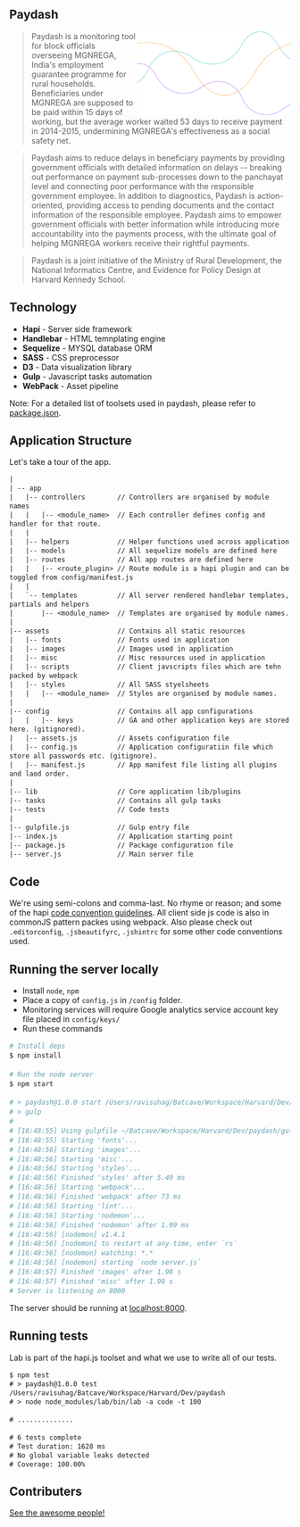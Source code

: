 ## Paydash
<img align="right" height="150" src="assets/images/charts.png">

> Paydash is a monitoring tool for block officials overseeing MGNREGA, India's employment guarantee programme for rural households. Beneficiaries under MGNREGA are supposed to be paid within 15 days of working, but the average worker waited 53 days to receive payment in 2014-2015, undermining MGNREGA's effectiveness as a social safety net.

> Paydash aims to reduce delays in beneficiary payments by providing government officials with detailed information on delays -- breaking out performance on payment sub-processes down to the panchayat level and connecting poor performance with the responsible government employee. In addition to diagnostics, Paydash is action-oriented, providing access to pending documents and the contact information of the responsible employee. Paydash aims to empower government officials with better information while introducing more accountability into the payments process, with the ultimate goal of helping MGNREGA workers receive their rightful payments.

> Paydash is a joint initiative of the Ministry of Rural Development, the National Informatics Centre, and Evidence for Policy Design at Harvard Kennedy School.

## Technology

- **Hapi** - Server side framework
- **Handlebar** - HTML temnplating engine
- **Sequelize** - MYSQL database ORM
- **SASS** - CSS preprocessor 
- **D3** - Data visualization library
- **Gulp** - Javascript tasks automation
- **WebPack** - Asset pipeline

Note: For a detailed list of toolsets used in paydash, please refer to [package.json](package.json). 

## Application Structure

Let's take a tour of the app.
```
|
| -- app
|   |-- controllers        // Controllers are organised by module names
|   |   |-- <module_name>  // Each controller defines config and handler for that route.
|   |
|   |-- helpers            // Helper functions used across application
|   |-- models             // All sequelize models are defined here
|   |-- routes             // All app routes are defined here
|   |   |-- <route_plugin> // Route module is a hapi plugin and can be toggled from config/manifest.js
|   |
|   `-- templates          // All server rendered handlebar templates, partials and helpers
|       |-- <module_name>  // Templates are organised by module names.
|   
|-- assets                 // Contains all static resources 
|   |-- fonts              // Fonts used in application
|   |-- images             // Images used in application
|   |-- misc               // Misc resources used in application
|   |-- scripts            // Client javscripts files which are tehn packed by webpack
|   |-- styles             // All SASS styelsheets
|   |   |-- <module_name>  // Styles are organised by module names. 
|   
|-- config                 // Contains all app configurations 
|   |   |-- keys           // GA and other application keys are stored here. (gitignored).
|   |-- assets.js          // Assets configuration file 
|   |-- config.js          // Application configuratiin file which store all passwords etc. (gitignore). 
|   |-- manifest.js        // App manifest file listing all plugins and laod order. 
|   
|-- lib                    // Core application lib/plugins 
|-- tasks                  // Contains all gulp tasks 
|-- tests                  // Code tests
|
|-- gulpfile.js            // Gulp entry file 
|-- index.js               // Application starting point
|-- package.js             // Package configuration file
|-- server.js              // Main server file
```

## Code

We're using semi-colons and comma-last. No rhyme or reason; and some of the hapi [code convention guidelines](http://hapijs.com/styleguide). All client side js code is also in commonJS pattern packes using webpack. Also please check out `.editorconfig`, `.jsbeautifyrc`, `.jshintrc` for some other code conventions used.

## Running the server locally

 - Install  `node`, `npm`
 - Place a copy of `config.js` in `/config` folder.
 - Monitoring services will require Google analytics service account key file placed in `config/keys/`
 - Run these commands

```sh
# Install deps
$ npm install

# Run the node server
$ npm start

# > paydash@1.0.0 start /Users/ravisuhag/Batcave/Workspace/Harvard/Dev/paydash
# > gulp
# 
# [16:48:55] Using gulpfile ~/Batcave/Workspace/Harvard/Dev/paydash/gulpfile.js
# [16:48:55] Starting 'fonts'...
# [16:48:56] Starting 'images'...
# [16:48:56] Starting 'misc'...
# [16:48:56] Starting 'styles'...
# [16:48:56] Finished 'styles' after 5.49 ms
# [16:48:56] Starting 'webpack'...
# [16:48:56] Finished 'webpack' after 73 ms
# [16:48:56] Starting 'lint'...
# [16:48:56] Starting 'nodemon'...
# [16:48:56] Finished 'nodemon' after 1.99 ms
# [16:48:56] [nodemon] v1.4.1
# [16:48:56] [nodemon] to restart at any time, enter `rs`
# [16:48:56] [nodemon] watching: *.*
# [16:48:56] [nodemon] starting `node server.js`
# [16:48:57] Finished 'images' after 1.98 s
# [16:48:57] Finished 'misc' after 1.98 s
# Server is listening on 8000

```
The server should be running at [localhost:8000](https://localhost:8000).

## Running tests
Lab is part of the hapi.js toolset and what we use to write all of our tests.

```
$ npm test
# > paydash@1.0.0 test /Users/ravisuhag/Batcave/Workspace/Harvard/Dev/paydash
# > node node_modules/lab/bin/lab -a code -t 100

# ..............

# 6 tests complete
# Test duration: 1628 ms
# No global variable leaks detected
# Coverage: 100.00%
```

## Contributers

[See the awesome people!](https://github.com/hks-epod/paydash/graphs/contributors)
